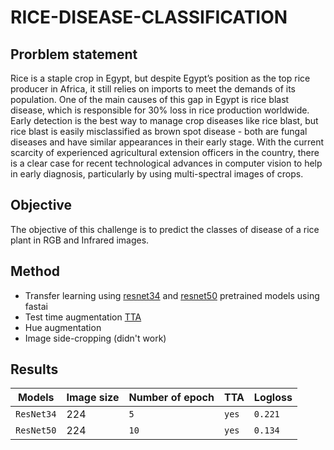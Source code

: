 # RICE-DISEASE-CLASSIFICATION

## Prorblem statement

Rice is a staple crop in Egypt, but despite Egypt’s position as the top rice producer in Africa, it still relies on imports
to meet the demands of its population. One of the main causes of this gap in Egypt is rice blast disease, which is
responsible for 30% loss in rice production worldwide. Early detection is the best way to manage crop diseases like rice
blast, but rice blast is easily misclassified as brown spot disease - both are fungal diseases and have similar appearances
in their early stage. With the current scarcity of experienced agricultural extension officers in the country, there is a clear
case for recent technological advances in computer vision to help in early diagnosis, particularly by using multi-spectral
images of crops.

## Objective

The objective of this challenge is to predict the classes of disease of a rice plant in RGB and Infrared images.

## Method

- Transfer learning using [resnet34](https://arxiv.org/abs/1512.03385) and [resnet50](https://arxiv.org/abs/1512.03385) pretrained models using fastai
- Test time augmentation [TTA](https://openaccess.thecvf.com/content/ICCV2021/papers/Shanmugam_Better_Aggregation_in_Test-Time_Augmentation_ICCV_2021_paper.pdf)
- Hue augmentation
- Image side-cropping (didn't work)

## Results

| Models    | Image size      | Number of epoch | TTA |  Logloss|
| ------------- | ------------- | --------    | ------ | ------- |
| `ResNet34`       | 224        | `5`   |        `yes`|  `0.221`  |
| `ResNet50`         | 224         | `10`   |    `yes`|  `0.134`  |
